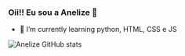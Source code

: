 ### Oii!! Eu sou a Anelize 👋

- 🌱 I’m currently learning python, HTML, CSS e JS

![Anelize GitHub stats](https://github-readme-stats.vercel.app/api?username=anelizemeneses&show_icons=true&theme=synthwave)



